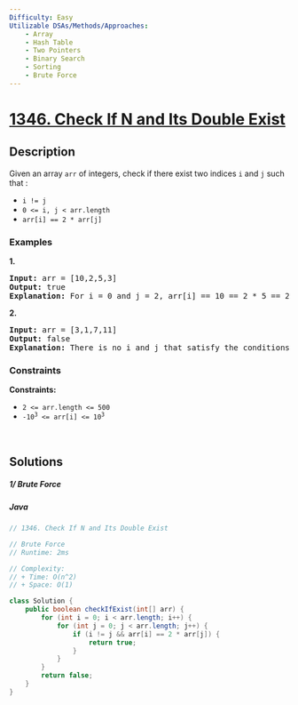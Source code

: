 ```yaml
---
Difficulty: Easy
Utilizable DSAs/Methods/Approaches:
    - Array
    - Hash Table
    - Two Pointers
    - Binary Search
    - Sorting
    - Brute Force
---
```



<!-- problem:start -->
# [1346. Check If N and Its Double Exist](https://leetcode.com/problems/check-if-n-and-its-double-exist)

## Description
<!-- description:start -->
<p>Given an array <code>arr</code> of integers, check if there exist two indices <code>i</code> and <code>j</code> such that :</p>
<ul>
	<li><code>i != j</code></li>
	<li><code>0 &lt;= i, j &lt; arr.length</code></li>
	<li><code>arr[i] == 2 * arr[j]</code></li>
</ul>

### Examples
<p><strong class="example">1.</strong></p>
<pre>
<strong>Input:</strong> arr = [10,2,5,3]
<strong>Output:</strong> true
<strong>Explanation:</strong> For i = 0 and j = 2, arr[i] == 10 == 2 * 5 == 2 * arr[j]
</pre>

<p><strong class="example">2.</strong></p>
<pre>
<strong>Input:</strong> arr = [3,1,7,11]
<strong>Output:</strong> false
<strong>Explanation:</strong> There is no i and j that satisfy the conditions.
</pre>

### Constraints
<p><strong>Constraints:</strong></p>
<ul>
	<li><code>2 &lt;= arr.length &lt;= 500</code></li>
	<li><code>-10<sup>3</sup> &lt;= arr[i] &lt;= 10<sup>3</sup></code></li>
</ul>
<!-- description:end -->


<p>&nbsp;</p>


## Solutions
<!-- solution:start -->
##### 1/ Brute Force
<!-- tabs:start -->
##### Java
```java
// 1346. Check If N and Its Double Exist

// Brute Force
// Runtime: 2ms

// Complexity:
// + Time: O(n^2)
// + Space: O(1)

class Solution {
    public boolean checkIfExist(int[] arr) {
        for (int i = 0; i < arr.length; i++) {
            for (int j = 0; j < arr.length; j++) {
                if (i != j && arr[i] == 2 * arr[j]) {
                    return true;
                }
            }
        }
        return false;
    }
}
```
<!-- tabs:end -->
<!-- solution:end -->
<!-- problem:end -->
